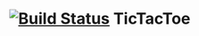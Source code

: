 [![Build Status](https://travis-ci.org/geitamamma/TicTacToe.png)](https://travis-ci.org/geitamamma/TicTacToe])
TicTacToe
=========